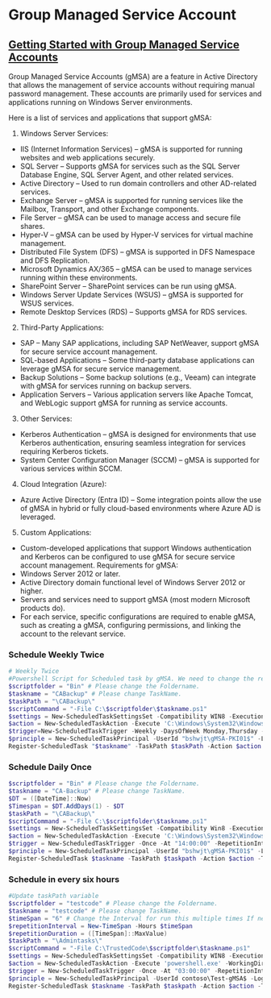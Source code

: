 # Group Managed Service Account

## [Getting Started with Group Managed Service Accounts](https://docs.microsoft.com/en-us/windows-server/security/group-managed-service-accounts/getting-started-with-group-managed-service-accounts/)

Group Managed Service Accounts (gMSA) are a feature in Active Directory that allows the management of service accounts without requiring manual password management. These accounts are primarily used for services and applications running on Windows Server environments.

Here is a list of services and applications that support gMSA:

1. Windows Server Services:
- IIS (Internet Information Services) – gMSA is supported for running websites and web applications securely.
- SQL Server – Supports gMSA for services such as the SQL Server Database Engine, SQL Server Agent, and other related services.
- Active Directory – Used to run domain controllers and other AD-related services.
- Exchange Server – gMSA is supported for running services like the Mailbox, Transport, and other Exchange components.
- File Server – gMSA can be used to manage access and secure file shares.
- Hyper-V – gMSA can be used by Hyper-V services for virtual machine management.
- Distributed File System (DFS) – gMSA is supported in DFS Namespace and DFS Replication.
- Microsoft Dynamics AX/365 – gMSA can be used to manage services running within these environments.
- SharePoint Server – SharePoint services can be run using gMSA.
- Windows Server Update Services (WSUS) – gMSA is supported for WSUS services.
- Remote Desktop Services (RDS) – Supports gMSA for RDS services.
2. Third-Party Applications:
- SAP – Many SAP applications, including SAP NetWeaver, support gMSA for secure service account management.
- SQL-based Applications – Some third-party database applications can leverage gMSA for secure service management.
- Backup Solutions – Some backup solutions (e.g., Veeam) can integrate with gMSA for services running on backup servers.
- Application Servers – Various application servers like Apache Tomcat, and WebLogic support gMSA for running as service accounts.
3. Other Services:
- Kerberos Authentication – gMSA is designed for environments that use Kerberos authentication, ensuring seamless integration for services requiring Kerberos tickets.
- System Center Configuration Manager (SCCM) – gMSA is supported for various services within SCCM.
4. Cloud Integration (Azure):
- Azure Active Directory (Entra ID) – Some integration points allow the use of gMSA in hybrid or fully cloud-based environments where Azure AD is leveraged.
5. Custom Applications:
- Custom-developed applications that support Windows authentication and Kerberos can be configured to use gMSA for secure service account management.
Requirements for gMSA:
- Windows Server 2012 or later.
- Active Directory domain functional level of Windows Server 2012 or higher.
- Servers and services need to support gMSA (most modern Microsoft products do).
- For each service, specific configurations are required to enable gMSA, such as creating a gMSA, configuring permissions, and linking the account to the relevant service.


### Schedule Weekly Twice
```powershell
# Weekly Twice
#Powershell Script for Scheduled task by gMSA. We need to change the red highlighted text as per our requirment.
$scriptfolder = "Bin" # Please change the Foldername.
$taskname = "CABackup" # Please change TaskName.
$taskPath = "\CABackup\"
$scriptCommand = "-File C:\$scriptfolder\$taskname.ps1"
$settings = New-ScheduledTaskSettingsSet -Compatibility WIN8 -ExecutionTimeLimit "01:00"
$action = New-ScheduledTaskAction -Execute 'C:\Windows\System32\WindowsPowerShell\v1.0\powershell.exe' -WorkingDirectory "C:\$scriptfolder" -Argument $scriptCommand
$trigger=New-ScheduledTaskTrigger -Weekly -DaysOfWeek Monday,Thursday -At 14:00 # Please change the day & time
$principle = New-ScheduledTaskPrincipal -UserId "bshwjt\gMSA-PKI01$" -LogonType Password # Please change the gMSA
Register-ScheduledTask "$taskname" -TaskPath $taskPath -Action $action -Trigger $trigger -Principal $principle -Settings $settings -Description "CA Bak"
```

### Schedule Daily Once
```powershell
$scriptfolder = "Bin" # Please change the Foldername.
$taskname = "CA-Backup" # Please change TaskName.
$DT = ([DateTime]::Now)
$Timespan = $DT.AddDays(1) - $DT
$taskPath = "\CABackup\"
$scriptCommand = "-File C:\$scriptfolder\$taskname.ps1"
$settings = New-ScheduledTaskSettingsSet -Compatibility Win8 -ExecutionTimeLimit "00:15:00"
$action = New-ScheduledTaskAction -Execute 'C:\Windows\System32\WindowsPowerShell\v1.0\powershell.exe' -WorkingDirectory "C:\$scriptfolder" -Argument $scriptCommand
$trigger = New-ScheduledTaskTrigger -Once -At "14:00:00" -RepetitionInterval $Timespan 
$principle = New-ScheduledTaskPrincipal -UserId "bshwjt\gMSA-PKI01$" -LogonType Password -RunLevel Highest
Register-ScheduledTask $taskname -TaskPath $taskpath -Action $action -Trigger $trigger -Principal $principle -Settings $settings -Description "Daily CA Backup"
```
### Schedule in every six hours
```powershell
#Update taskPath variable
$scriptfolder = "testcode" # Please change the Foldername.
$taskname = "testcode" # Please change TaskName.
$timeSpan = "6" # Change the Interval for run this multiple times If needed.
$repetitionInterval = New-TimeSpan -Hours $timeSpan
$repetitionDuration = ([TimeSpan]::MaxValue)
$taskPath = "\Admintasks\"
$scriptCommand = "-File C:\TrustedCode\$scriptfolder\$taskname.ps1"
$settings = New-ScheduledTaskSettingsSet -Compatibility WIN8 -ExecutionTimeLimit "01:00"
$action = New-ScheduledTaskAction -Execute 'powershell.exe' -WorkingDirectory "C:\TrustedCode\$scriptfolder" -Argument $scriptCommand
$trigger = New-ScheduledTaskTrigger -Once -At "03:00:00" -RepetitionInterval $repetitionInterval -RepetitionDuration $repetitionDuration # Please change the Start Time
$principle = New-ScheduledTaskPrincipal -UserId contoso\Test-gMSA$ -LogonType Password # Please change the gMSA
Register-ScheduledTask $taskname -TaskPath $taskpath -Action $action -Trigger $trigger -Principal $principle -Settings $settings
```

